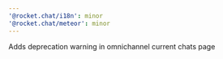 ```yaml
---
'@rocket.chat/i18n': minor
'@rocket.chat/meteor': minor
---
```


Adds deprecation warning in omnichannel current chats page
